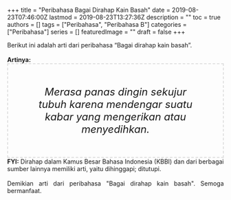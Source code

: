 +++
title = "Peribahasa Bagai Dirahap Kain Basah"
date = 2019-08-23T07:46:00Z
lastmod = 2019-08-23T13:27:36Z
description = ""
toc = true
authors = []
tags = ["Peribahasa", "Peribahasa B"]
categories = ["Peribahasa"]
series = []
featuredImage = ""
draft = false
+++

<div dir="ltr" style="text-align: left;" trbidi="on"><div style="text-align: justify;">Berikut ini adalah arti dari peribahasa “Bagai dirahap kain basah”.</div><br /><div style="text-align: justify;"><b>Artinya:</b></div><div style="border: 2px dashed #ddd; font-size: 24px; height: auto; margin: 0 auto; padding: 50px; text-align: center; width: auto;"><i>Merasa panas dingin sekujur tubuh karena mendengar suatu kabar yang mengerikan atau menyedihkan.</i></div><div style="text-align: justify;"><b>FYI:</b> Dirahap dalam Kamus Besar Bahasa Indonesia (KBBI) dan dari berbagai sumber lainnya memiliki arti, yaitu dihinggapi; ditutupi.<br /><br /></div><div style="text-align: justify;">Demikian arti dari peribahasa "Bagai dirahap kain basah". Semoga bermanfaat.</div></div>
